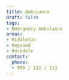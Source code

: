 ```yaml
---
title: Ambulance
draft: false
tags:
- Emergency Ambulance
areas:
- Middleton
- Heywood
- Rochdale
contact:
  phone:
  - 999 / 112 / 111
---
```


